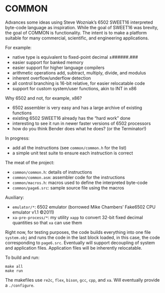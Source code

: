 # COMMON

Advances some ideas using Steve Wozniak’s 6502 SWEET16 interpreted byte-code language as inspiration. While the goal of SWEET16 was brevity, the goal of COMMON is functionality. The intent is to make a platform suitable for many commercial, scientific, and engineering applications.

For example:

* native type is equivalent to fixed-point decimal ±######.###
* easier support for banked memory
* easier support for higher language compilers
* arithmetic operations add, subtract, multiply, divide, and modulus
* inherent overflow/underflow detection
* all control branching is 16-bit relative, for easier relocatable code
* support for custom system/user functions, akin to INT in x86

Why 6502 and not, for example, x86?

* 6502 assembler is very easy and has a large archive of existing functions
* existing 6502 SWEET16 already has the “hard work” done
* interesting to see it run in newer faster versions of 6502 processors
* how do you think Bender does what he does? (or the Terminator!)

In progress:

* add all the instructions (see `common/common.h` for the list)
* a simple unit test suite to ensure each instruction is correct

The meat of the project:

* `common/common.h`: details of instructions
* `common/common.asm`: assembler code for the instructions
* `common/macros.h`: macros used to define the interpreted byte-code
* `common/page6.src`: sample source file using the macros

Auxiliary:

* `emulator/*`: 6502 emulator (borrowed Mike Chambers’ Fake6502 CPU emulator v1.1 ©2011)
* `xa-pre-process/*`: my utility `xapp` to convert 32-bit fixed decimal quantities so that `xa` can use them

Right now, for testing purposes, the code builds everything into one file `system.obj` and runs the code in the last block loaded, in this case, the code corresponding to `page6.src`. Eventually will support decoupling of system and application files. Application files will be inherently relocatable.

To build and run:

    make all
    make run

The makefiles use `re2c`, `flex`, `bison`, `gcc`, `cpp`, and `xa`. Will eventually provide a `./configure`.
